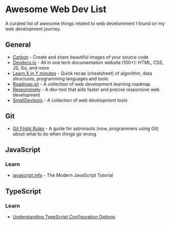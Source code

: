 # Awesome Web Dev List

A curated list of awesome things related 
to web develomment I found on my web 
development journey.

## General
- [Carbon](https://carbon.now.sh/) - Create and share beautiful images of your source code
- [Devdocs.io](https://devdocs.io/) - All in one tech documentation website (100+): HTML, CSS, JS, Go, and more
- [Learn X in Y minutes](https://learnxinyminutes.com/) - Quick recap (cheatsheet) of algorithm, data structures, programming languages and tools
- [Roadmap.sh](https://roadmap.sh/) - A collection of web development learning roadmap
- [Responsively](https://responsively.app/) - A dev-tool that aids faster and precise responsive web development
- [SmallDevtools](https://smalldev.tools/) - A collection of web development tools


## Git
- [Git Flight Rules](https://github.com/k88hudson/git-flight-rules) - A guide for astronauts (now, programmers using Git) about what to do when things go wrong


## JavaScript
### Learn
- [javascript.info](https://javascript.info/) - The Modern JavaScript Tutorial


## TypeScript
### Learn
- [Understanding TypeScript Configuration Options](https://javascript.plainenglish.io/typescript-configuration-options-tsconfig-json-561d4a2ad4b)
